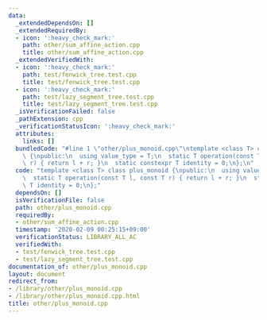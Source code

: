 ```yaml
---
data:
  _extendedDependsOn: []
  _extendedRequiredBy:
  - icon: ':heavy_check_mark:'
    path: other/sum_affine_action.cpp
    title: other/sum_affine_action.cpp
  _extendedVerifiedWith:
  - icon: ':heavy_check_mark:'
    path: test/fenwick_tree.test.cpp
    title: test/fenwick_tree.test.cpp
  - icon: ':heavy_check_mark:'
    path: test/lazy_segment_tree.test.cpp
    title: test/lazy_segment_tree.test.cpp
  _isVerificationFailed: false
  _pathExtension: cpp
  _verificationStatusIcon: ':heavy_check_mark:'
  attributes:
    links: []
  bundledCode: "#line 1 \"other/plus_monoid.cpp\"\ntemplate <class T> class plus_monoid\
    \ {\npublic:\n  using value_type = T;\n  static T operation(const T l, const T\
    \ r) { return l + r; }\n  static constexpr T identity = 0;\n};\n"
  code: "template <class T> class plus_monoid {\npublic:\n  using value_type = T;\n\
    \  static T operation(const T l, const T r) { return l + r; }\n  static constexpr\
    \ T identity = 0;\n};"
  dependsOn: []
  isVerificationFile: false
  path: other/plus_monoid.cpp
  requiredBy:
  - other/sum_affine_action.cpp
  timestamp: '2020-02-09 00:25:15+09:00'
  verificationStatus: LIBRARY_ALL_AC
  verifiedWith:
  - test/fenwick_tree.test.cpp
  - test/lazy_segment_tree.test.cpp
documentation_of: other/plus_monoid.cpp
layout: document
redirect_from:
- /library/other/plus_monoid.cpp
- /library/other/plus_monoid.cpp.html
title: other/plus_monoid.cpp
---
```

